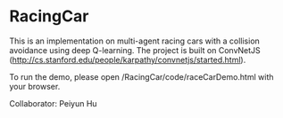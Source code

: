# RacingCar

This is an implementation on multi-agent racing cars with a collision avoidance using deep Q-learning.
The project is built on ConvNetJS (http://cs.stanford.edu/people/karpathy/convnetjs/started.html).

To run the demo, please open /RacingCar/code/raceCarDemo.html with your browser.

Collaborator: Peiyun Hu
